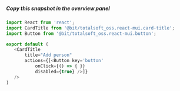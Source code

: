 ##### Copy this snapshot in the overview panel
 ```js
import React from 'react';
import CardTitle from '@bit/totalsoft_oss.react-mui.card-title';
import Button from '@bit/totalsoft_oss.react-mui.button';

export default (
	<CardTitle
		title="Add person"
		actions={[<Button key='button'
			onClick={() => { }}
			disabled={true} />]}
	/>
)
 ```